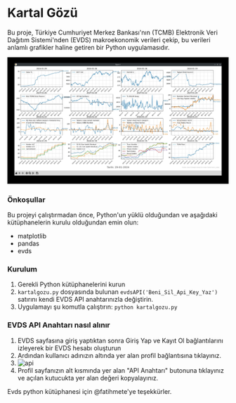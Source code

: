 # Kartal Gözü

Bu proje, Türkiye Cumhuriyet Merkez Bankası'nın (TCMB) Elektronik Veri Dağıtım Sistemi'nden (EVDS) makroekonomik verileri çekip, bu verileri anlamlı grafikler haline getiren bir Python uygulamasıdır.

![SS](https://github.com/hrn-erdgn/kartalgozu/blob/main/kartalgozu.jpg)
### Önkoşullar
Bu projeyi çalıştırmadan önce, Python'un yüklü olduğundan ve aşağıdaki kütüphanelerin kurulu olduğundan emin olun:
- matplotlib
- pandas
- evds
### Kurulum
1. Gerekli Python kütüphanelerini kurun
2. `kartalgozu.py` dosyasında bulunan `evdsAPI('Beni_Sil_Api_Key_Yaz')` satırını kendi EVDS API anahtarınızla değiştirin.
3. Uygulamayı şu komutla çalıştırın: `python kartalgozu.py`
### EVDS API Anahtarı nasıl alınır 
1. EVDS sayfasına giriş yaptıktan sonra Giriş Yap ve Kayıt Ol bağlantılarını izleyerek bir EVDS hesabı oluşturun
2. Ardından kullanıcı adınızın altında yer alan profil bağlantısına tıklayınız.
3. ![api](https://github.com/fatihmete/evds/blob/master/01.png)
4. Profil sayfanızın alt kısmında yer alan "API Anahtarı" butonuna tıklayınız ve açılan kutucukta yer alan
değeri kopyalayınız.

Evds python kütüphanesi için @fatihmete'ye teşekkürler.
